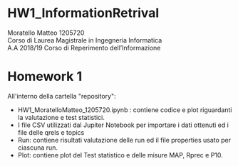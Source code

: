 # HW1_InformationRetrival
Moratello Matteo 1205720<br>
Corso di Laurea Magistrale in Ingegneria Informatica <br>
A.A 2018/19 Corso di Reperimento dell’Informazione <br>
<h1>Homework 1</h1>
All'interno della cartella "repository":
<ul>
<li>HW1_MoratelloMatteo_1205720.ipynb : contiene codice e plot riguardanti la valutazione e test statistici. </li>
  <li> I file CSV utilizzati dal Jupiter Notebook per importare i dati ottenuti ed i file delle qrels e topics </li>
  <li>Run: contiene risultati valutazione delle run ed il file properties usato per ciascuna run.</li>
  <li>Plot: contiene plot del Test statistico e delle misure MAP, Rprec e P10. </li>
</ul>
